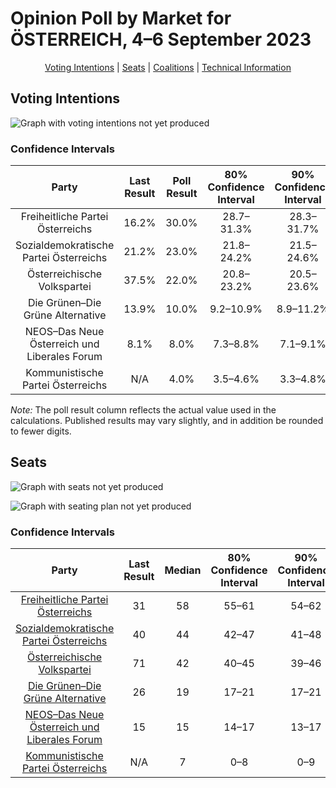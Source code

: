 # Opinion Poll by Market for ÖSTERREICH, 4–6 September 2023

<p align="center"><a href="#voting-intentions">Voting Intentions</a> | <a href="#seats">Seats</a> | <a href="#coalitions">Coalitions</a> | <a href="#technical-information">Technical Information</a></p>

## Voting Intentions

![Graph with voting intentions not yet produced](2023-09-06-Market.png "Voting Intentions")

### Confidence Intervals

| Party | Last Result | Poll Result | 80% Confidence Interval | 90% Confidence Interval | 95% Confidence Interval | 99% Confidence Interval |
|:-----:|:-----------:|:-----------:|:-----------------------:|:-----------------------:|:-----------------------:|:-----------------------:|
| Freiheitliche Partei Österreichs | 16.2% | 30.0% | 28.7–31.3% |28.3–31.7% |28.0–32.1% |27.4–32.7% |
| Sozialdemokratische Partei Österreichs | 21.2% | 23.0% | 21.8–24.2% |21.5–24.6% |21.2–24.9% |20.7–25.5% |
| Österreichische Volkspartei | 37.5% | 22.0% | 20.8–23.2% |20.5–23.6% |20.2–23.9% |19.7–24.5% |
| Die Grünen–Die Grüne Alternative | 13.9% | 10.0% | 9.2–10.9% |8.9–11.2% |8.7–11.4% |8.4–11.9% |
| NEOS–Das Neue Österreich und Liberales Forum | 8.1% | 8.0% | 7.3–8.8% |7.1–9.1% |6.9–9.3% |6.6–9.7% |
| Kommunistische Partei Österreichs | N/A | 4.0% | 3.5–4.6% |3.3–4.8% |3.2–5.0% |3.0–5.3% |

*Note:* The poll result column reflects the actual value used in the calculations. Published results may vary slightly, and in addition be rounded to fewer digits.

## Seats

![Graph with seats not yet produced](2023-09-06-Market-seats.png "Seats")

![Graph with seating plan not yet produced](2023-09-06-Market-seating-plan.png "Seating Plan")

### Confidence Intervals

| Party | Last Result | Median | 80% Confidence Interval | 90% Confidence Interval | 95% Confidence Interval | 99% Confidence Interval |
|:-----:|:-----------:|:------:|:-----------------------:|:-----------------------:|:-----------------------:|:-----------------------:|
| <a href="#freiheitliche-partei-österreichs">Freiheitliche Partei Österreichs</a> | 31 | 58 | 55–61 |54–62 |54–63 |52–64 |
| <a href="#sozialdemokratische-partei-österreichs">Sozialdemokratische Partei Österreichs</a> | 40 | 44 | 42–47 |41–48 |40–49 |39–50 |
| <a href="#österreichische-volkspartei">Österreichische Volkspartei</a> | 71 | 42 | 40–45 |39–46 |38–46 |37–48 |
| <a href="#die-grünen–die-grüne-alternative">Die Grünen–Die Grüne Alternative</a> | 26 | 19 | 17–21 |17–21 |16–22 |16–23 |
| <a href="#neos–das-neue-österreich-und-liberales-forum">NEOS–Das Neue Österreich und Liberales Forum</a> | 15 | 15 | 14–17 |13–17 |13–18 |12–19 |
| <a href="#kommunistische-partei-österreichs">Kommunistische Partei Österreichs</a> | N/A | 7 | 0–8 |0–9 |0–9 |0–10 |


